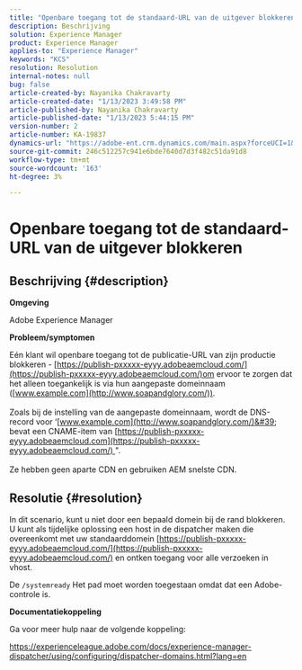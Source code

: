 ```yaml
---
title: "Openbare toegang tot de standaard-URL van de uitgever blokkeren"
description: Beschrijving
solution: Experience Manager
product: Experience Manager
applies-to: "Experience Manager"
keywords: "KCS"
resolution: Resolution
internal-notes: null
bug: false
article-created-by: Nayanika Chakravarty
article-created-date: "1/13/2023 3:49:58 PM"
article-published-by: Nayanika Chakravarty
article-published-date: "1/13/2023 5:44:15 PM"
version-number: 2
article-number: KA-19837
dynamics-url: "https://adobe-ent.crm.dynamics.com/main.aspx?forceUCI=1&pagetype=entityrecord&etn=knowledgearticle&id=9bd8bfeb-5993-ed11-aad1-6045bd006c82"
source-git-commit: 246c512257c941e6bde7640d7d3f482c51da91d8
workflow-type: tm+mt
source-wordcount: '163'
ht-degree: 3%

---
```


# Openbare toegang tot de standaard-URL van de uitgever blokkeren

## Beschrijving {#description}


<b>Omgeving</b>

Adobe Experience Manager

<b>Probleem/symptomen</b>

Eén klant wil openbare toegang tot de publicatie-URL van zijn productie blokkeren - [https://publish-pxxxxx-eyyy.adobeaemcloud.com/](https://publish-pxxxxx-eyyy.adobeaemcloud.com/)om ervoor te zorgen dat het alleen toegankelijk is via hun aangepaste domeinnaam ([www.example.com](http://www.soapandglory.com/)).
<br><br>Zoals bij de instelling van de aangepaste domeinnaam, wordt de DNS-record voor ‘[www.example.com](http://www.soapandglory.com/)&#39; bevat een CNAME-item van [https://publish-pxxxxx-eyyy.adobeaemcloud.com](https://publish-pxxxxx-eyyy.adobeaemcloud.com/) &quot;. <br><br>Ze hebben geen aparte CDN en gebruiken AEM snelste CDN.<br>

## Resolutie {#resolution}


In dit scenario, kunt u niet door een bepaald domein bij de rand blokkeren. U kunt als tijdelijke oplossing een host in de dispatcher maken die overeenkomt met uw standaarddomein [https://publish-pxxxxx-eyyy.adobeaemcloud.com/](https://publish-pxxxxx-eyyy.adobeaemcloud.com/) en ontken toegang voor alle verzoeken in vhost.

De `/systemready` Het pad moet worden toegestaan omdat dat een Adobe-controle is.

<b>Documentatiekoppeling</b>

Ga voor meer hulp naar de volgende koppeling:

https://experienceleague.adobe.com/docs/experience-manager-dispatcher/using/configuring/dispatcher-domains.html?lang=en
